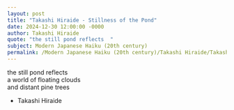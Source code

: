 ```yaml
---
layout: post
title: "Takashi Hiraide - Stillness of the Pond"
date: 2024-12-30 12:00:00 -0000
author: Takashi Hiraide
quote: "the still pond reflects  "
subject: Modern Japanese Haiku (20th century)
permalink: /Modern Japanese Haiku (20th century)/Takashi Hiraide/Takashi Hiraide - Stillness of the Pond
---
```


the still pond reflects  
a world of floating clouds  
and distant pine trees

- Takashi Hiraide
